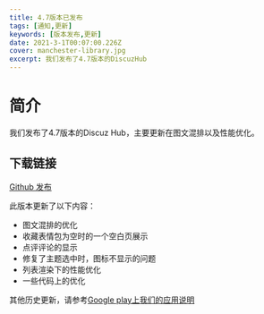 ```yaml
---
title: 4.7版本已发布
tags: [通知,更新]
keywords: [版本发布,更新]
date: 2021-3-1T00:07:00.226Z
cover: manchester-library.jpg
excerpt: 我们发布了4.7版本的DiscuzHub
---
```


# 简介

我们发布了4.7版本的Discuz Hub，主要更新在图文混排以及性能优化。


## 下载链接

[Github 发布](https://github.com/kidozh/DiscuzHub/releases/download/v4.7/app-release.apk)



此版本更新了以下内容：

+ 图文混排的优化
+ 收藏表情包为空时的一个空白页展示
+ 点评评论的显示
+ 修复了主题选中时，图标不显示的问题
+ 列表渲染下的性能优化
+ 一些代码上的优化

其他历史更新，请参考[Google play上我们的应用说明](https://play.google.com/store/apps/details?id=com.kidozh.discuzhub)
